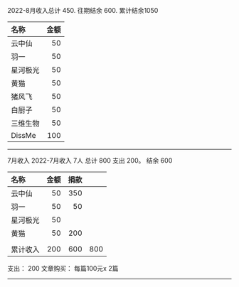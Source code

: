 2022-8月收入总计 450.  往期结余 600.   累计结余1050

| 名称     | 金额 |
| :------- | ---: |
| 云中仙   |   50 |
| 羽一     |   50 |
| 星河极光 |   50 |
| 黄猫     |   50 |
| 猪风飞   |   50 |
| 白厨子   |   50 |
| 三维生物 |   50 |
| DissMe   |  100 |

  

----



7月收入
2022-7月收入 7人 总计 800  支出 200。 结余 600

| 名称     | 金额 | 捐款 |      |
| :------- | ---: | ---: | ---: |
| 云中仙   |   50 |  350 |      |
| 羽一     |   50 |   50 |      |
| 星河极光 |   50 |      |      |
| 黄猫     |   50 |  200 |      |
|          |      |      |      |
| 累计收入 |  200 |  600 |  800 |

支出： 200
文章购买：
每篇100元x 2篇

----

